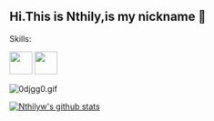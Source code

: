## Hi.This is Nthily,is my nickname 👋

Skills:

<img src='https://img.shields.io/badge/Android-3DDC84?logo=android&logoColor=white&style=for-the-badge' height='40'/> <img src='https://img.shields.io/badge/kotlin-%230095D5.svg?&style=for-the-badge&logo=kotlin&logoColor=white' height='40'/>


![0djgg0.gif](https://s1.ax1x.com/2020/10/07/0djgg0.gif)

[![Nthilyw's github stats](https://github-readme-stats.vercel.app/api?username=Nthily&show_icons=true)](https://github.com/anuraghazra/github-readme-stats)

